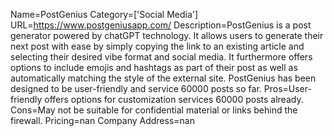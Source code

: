 Name=PostGenius
Category=['Social Media']
URL=https://www.postgeniusapp.com/
Description=PostGenius is a post generator powered by chatGPT technology. It allows users to generate their next post with ease by simply copying the link to an existing article and selecting their desired vibe format and social media. It furthermore offers options to include emojis and hashtags as part of their post as well as automatically matching the style of the external site. PostGenius has been designed to be user-friendly and service 60000 posts so far.
Pros=User-friendly offers options for customization services 60000 posts already.
Cons=May not be suitable for confidential material or links behind the firewall.
Pricing=nan
Company Address=nan
